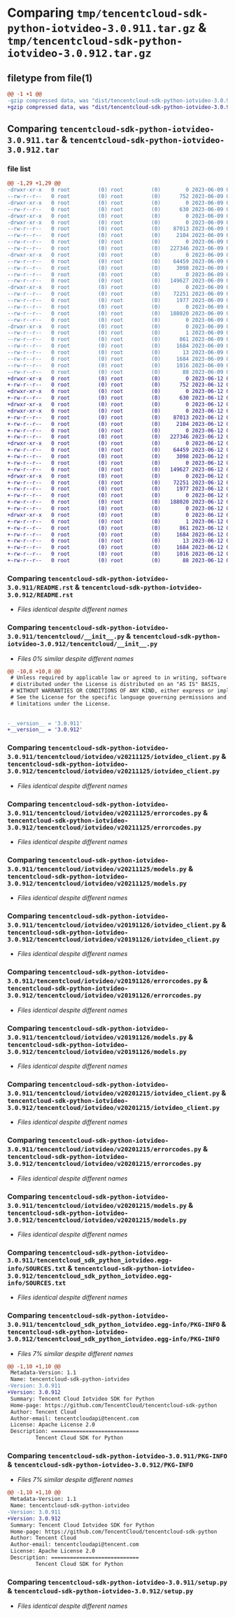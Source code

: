# Comparing `tmp/tencentcloud-sdk-python-iotvideo-3.0.911.tar.gz` & `tmp/tencentcloud-sdk-python-iotvideo-3.0.912.tar.gz`

## filetype from file(1)

```diff
@@ -1 +1 @@
-gzip compressed data, was "dist/tencentcloud-sdk-python-iotvideo-3.0.911.tar", last modified: Fri Jun  9 02:21:37 2023, max compression
+gzip compressed data, was "dist/tencentcloud-sdk-python-iotvideo-3.0.912.tar", last modified: Mon Jun 12 03:06:13 2023, max compression
```

## Comparing `tencentcloud-sdk-python-iotvideo-3.0.911.tar` & `tencentcloud-sdk-python-iotvideo-3.0.912.tar`

### file list

```diff
@@ -1,29 +1,29 @@
-drwxr-xr-x   0 root         (0) root         (0)        0 2023-06-09 02:21:37.000000 tencentcloud-sdk-python-iotvideo-3.0.911/
--rw-r--r--   0 root         (0) root         (0)      752 2023-06-09 02:21:37.000000 tencentcloud-sdk-python-iotvideo-3.0.911/README.rst
-drwxr-xr-x   0 root         (0) root         (0)        0 2023-06-09 02:21:37.000000 tencentcloud-sdk-python-iotvideo-3.0.911/tencentcloud/
--rw-r--r--   0 root         (0) root         (0)      630 2023-06-09 02:21:37.000000 tencentcloud-sdk-python-iotvideo-3.0.911/tencentcloud/__init__.py
-drwxr-xr-x   0 root         (0) root         (0)        0 2023-06-09 02:21:37.000000 tencentcloud-sdk-python-iotvideo-3.0.911/tencentcloud/iotvideo/
-drwxr-xr-x   0 root         (0) root         (0)        0 2023-06-09 02:21:37.000000 tencentcloud-sdk-python-iotvideo-3.0.911/tencentcloud/iotvideo/v20211125/
--rw-r--r--   0 root         (0) root         (0)    87013 2023-06-09 02:21:37.000000 tencentcloud-sdk-python-iotvideo-3.0.911/tencentcloud/iotvideo/v20211125/iotvideo_client.py
--rw-r--r--   0 root         (0) root         (0)     2104 2023-06-09 02:21:37.000000 tencentcloud-sdk-python-iotvideo-3.0.911/tencentcloud/iotvideo/v20211125/errorcodes.py
--rw-r--r--   0 root         (0) root         (0)        0 2023-06-09 02:21:37.000000 tencentcloud-sdk-python-iotvideo-3.0.911/tencentcloud/iotvideo/v20211125/__init__.py
--rw-r--r--   0 root         (0) root         (0)   227346 2023-06-09 02:21:37.000000 tencentcloud-sdk-python-iotvideo-3.0.911/tencentcloud/iotvideo/v20211125/models.py
-drwxr-xr-x   0 root         (0) root         (0)        0 2023-06-09 02:21:37.000000 tencentcloud-sdk-python-iotvideo-3.0.911/tencentcloud/iotvideo/v20191126/
--rw-r--r--   0 root         (0) root         (0)    64459 2023-06-09 02:21:37.000000 tencentcloud-sdk-python-iotvideo-3.0.911/tencentcloud/iotvideo/v20191126/iotvideo_client.py
--rw-r--r--   0 root         (0) root         (0)     3098 2023-06-09 02:21:37.000000 tencentcloud-sdk-python-iotvideo-3.0.911/tencentcloud/iotvideo/v20191126/errorcodes.py
--rw-r--r--   0 root         (0) root         (0)        0 2023-06-09 02:21:37.000000 tencentcloud-sdk-python-iotvideo-3.0.911/tencentcloud/iotvideo/v20191126/__init__.py
--rw-r--r--   0 root         (0) root         (0)   149627 2023-06-09 02:21:37.000000 tencentcloud-sdk-python-iotvideo-3.0.911/tencentcloud/iotvideo/v20191126/models.py
-drwxr-xr-x   0 root         (0) root         (0)        0 2023-06-09 02:21:37.000000 tencentcloud-sdk-python-iotvideo-3.0.911/tencentcloud/iotvideo/v20201215/
--rw-r--r--   0 root         (0) root         (0)    72251 2023-06-09 02:21:37.000000 tencentcloud-sdk-python-iotvideo-3.0.911/tencentcloud/iotvideo/v20201215/iotvideo_client.py
--rw-r--r--   0 root         (0) root         (0)     1977 2023-06-09 02:21:37.000000 tencentcloud-sdk-python-iotvideo-3.0.911/tencentcloud/iotvideo/v20201215/errorcodes.py
--rw-r--r--   0 root         (0) root         (0)        0 2023-06-09 02:21:37.000000 tencentcloud-sdk-python-iotvideo-3.0.911/tencentcloud/iotvideo/v20201215/__init__.py
--rw-r--r--   0 root         (0) root         (0)   188020 2023-06-09 02:21:37.000000 tencentcloud-sdk-python-iotvideo-3.0.911/tencentcloud/iotvideo/v20201215/models.py
--rw-r--r--   0 root         (0) root         (0)        0 2023-06-09 02:21:37.000000 tencentcloud-sdk-python-iotvideo-3.0.911/tencentcloud/iotvideo/__init__.py
-drwxr-xr-x   0 root         (0) root         (0)        0 2023-06-09 02:21:37.000000 tencentcloud-sdk-python-iotvideo-3.0.911/tencentcloud_sdk_python_iotvideo.egg-info/
--rw-r--r--   0 root         (0) root         (0)        1 2023-06-09 02:21:37.000000 tencentcloud-sdk-python-iotvideo-3.0.911/tencentcloud_sdk_python_iotvideo.egg-info/dependency_links.txt
--rw-r--r--   0 root         (0) root         (0)      861 2023-06-09 02:21:37.000000 tencentcloud-sdk-python-iotvideo-3.0.911/tencentcloud_sdk_python_iotvideo.egg-info/SOURCES.txt
--rw-r--r--   0 root         (0) root         (0)     1684 2023-06-09 02:21:37.000000 tencentcloud-sdk-python-iotvideo-3.0.911/tencentcloud_sdk_python_iotvideo.egg-info/PKG-INFO
--rw-r--r--   0 root         (0) root         (0)       13 2023-06-09 02:21:37.000000 tencentcloud-sdk-python-iotvideo-3.0.911/tencentcloud_sdk_python_iotvideo.egg-info/top_level.txt
--rw-r--r--   0 root         (0) root         (0)     1684 2023-06-09 02:21:37.000000 tencentcloud-sdk-python-iotvideo-3.0.911/PKG-INFO
--rw-r--r--   0 root         (0) root         (0)     1016 2023-06-09 02:21:37.000000 tencentcloud-sdk-python-iotvideo-3.0.911/setup.py
--rw-r--r--   0 root         (0) root         (0)       88 2023-06-09 02:21:37.000000 tencentcloud-sdk-python-iotvideo-3.0.911/setup.cfg
+drwxr-xr-x   0 root         (0) root         (0)        0 2023-06-12 03:06:13.000000 tencentcloud-sdk-python-iotvideo-3.0.912/
+-rw-r--r--   0 root         (0) root         (0)      752 2023-06-12 03:06:13.000000 tencentcloud-sdk-python-iotvideo-3.0.912/README.rst
+drwxr-xr-x   0 root         (0) root         (0)        0 2023-06-12 03:06:13.000000 tencentcloud-sdk-python-iotvideo-3.0.912/tencentcloud/
+-rw-r--r--   0 root         (0) root         (0)      630 2023-06-12 03:06:13.000000 tencentcloud-sdk-python-iotvideo-3.0.912/tencentcloud/__init__.py
+drwxr-xr-x   0 root         (0) root         (0)        0 2023-06-12 03:06:13.000000 tencentcloud-sdk-python-iotvideo-3.0.912/tencentcloud/iotvideo/
+drwxr-xr-x   0 root         (0) root         (0)        0 2023-06-12 03:06:13.000000 tencentcloud-sdk-python-iotvideo-3.0.912/tencentcloud/iotvideo/v20211125/
+-rw-r--r--   0 root         (0) root         (0)    87013 2023-06-12 03:06:13.000000 tencentcloud-sdk-python-iotvideo-3.0.912/tencentcloud/iotvideo/v20211125/iotvideo_client.py
+-rw-r--r--   0 root         (0) root         (0)     2104 2023-06-12 03:06:13.000000 tencentcloud-sdk-python-iotvideo-3.0.912/tencentcloud/iotvideo/v20211125/errorcodes.py
+-rw-r--r--   0 root         (0) root         (0)        0 2023-06-12 03:06:13.000000 tencentcloud-sdk-python-iotvideo-3.0.912/tencentcloud/iotvideo/v20211125/__init__.py
+-rw-r--r--   0 root         (0) root         (0)   227346 2023-06-12 03:06:13.000000 tencentcloud-sdk-python-iotvideo-3.0.912/tencentcloud/iotvideo/v20211125/models.py
+drwxr-xr-x   0 root         (0) root         (0)        0 2023-06-12 03:06:13.000000 tencentcloud-sdk-python-iotvideo-3.0.912/tencentcloud/iotvideo/v20191126/
+-rw-r--r--   0 root         (0) root         (0)    64459 2023-06-12 03:06:13.000000 tencentcloud-sdk-python-iotvideo-3.0.912/tencentcloud/iotvideo/v20191126/iotvideo_client.py
+-rw-r--r--   0 root         (0) root         (0)     3098 2023-06-12 03:06:13.000000 tencentcloud-sdk-python-iotvideo-3.0.912/tencentcloud/iotvideo/v20191126/errorcodes.py
+-rw-r--r--   0 root         (0) root         (0)        0 2023-06-12 03:06:13.000000 tencentcloud-sdk-python-iotvideo-3.0.912/tencentcloud/iotvideo/v20191126/__init__.py
+-rw-r--r--   0 root         (0) root         (0)   149627 2023-06-12 03:06:13.000000 tencentcloud-sdk-python-iotvideo-3.0.912/tencentcloud/iotvideo/v20191126/models.py
+drwxr-xr-x   0 root         (0) root         (0)        0 2023-06-12 03:06:13.000000 tencentcloud-sdk-python-iotvideo-3.0.912/tencentcloud/iotvideo/v20201215/
+-rw-r--r--   0 root         (0) root         (0)    72251 2023-06-12 03:06:13.000000 tencentcloud-sdk-python-iotvideo-3.0.912/tencentcloud/iotvideo/v20201215/iotvideo_client.py
+-rw-r--r--   0 root         (0) root         (0)     1977 2023-06-12 03:06:13.000000 tencentcloud-sdk-python-iotvideo-3.0.912/tencentcloud/iotvideo/v20201215/errorcodes.py
+-rw-r--r--   0 root         (0) root         (0)        0 2023-06-12 03:06:13.000000 tencentcloud-sdk-python-iotvideo-3.0.912/tencentcloud/iotvideo/v20201215/__init__.py
+-rw-r--r--   0 root         (0) root         (0)   188020 2023-06-12 03:06:13.000000 tencentcloud-sdk-python-iotvideo-3.0.912/tencentcloud/iotvideo/v20201215/models.py
+-rw-r--r--   0 root         (0) root         (0)        0 2023-06-12 03:06:13.000000 tencentcloud-sdk-python-iotvideo-3.0.912/tencentcloud/iotvideo/__init__.py
+drwxr-xr-x   0 root         (0) root         (0)        0 2023-06-12 03:06:13.000000 tencentcloud-sdk-python-iotvideo-3.0.912/tencentcloud_sdk_python_iotvideo.egg-info/
+-rw-r--r--   0 root         (0) root         (0)        1 2023-06-12 03:06:13.000000 tencentcloud-sdk-python-iotvideo-3.0.912/tencentcloud_sdk_python_iotvideo.egg-info/dependency_links.txt
+-rw-r--r--   0 root         (0) root         (0)      861 2023-06-12 03:06:13.000000 tencentcloud-sdk-python-iotvideo-3.0.912/tencentcloud_sdk_python_iotvideo.egg-info/SOURCES.txt
+-rw-r--r--   0 root         (0) root         (0)     1684 2023-06-12 03:06:13.000000 tencentcloud-sdk-python-iotvideo-3.0.912/tencentcloud_sdk_python_iotvideo.egg-info/PKG-INFO
+-rw-r--r--   0 root         (0) root         (0)       13 2023-06-12 03:06:13.000000 tencentcloud-sdk-python-iotvideo-3.0.912/tencentcloud_sdk_python_iotvideo.egg-info/top_level.txt
+-rw-r--r--   0 root         (0) root         (0)     1684 2023-06-12 03:06:13.000000 tencentcloud-sdk-python-iotvideo-3.0.912/PKG-INFO
+-rw-r--r--   0 root         (0) root         (0)     1016 2023-06-12 03:06:13.000000 tencentcloud-sdk-python-iotvideo-3.0.912/setup.py
+-rw-r--r--   0 root         (0) root         (0)       88 2023-06-12 03:06:13.000000 tencentcloud-sdk-python-iotvideo-3.0.912/setup.cfg
```

### Comparing `tencentcloud-sdk-python-iotvideo-3.0.911/README.rst` & `tencentcloud-sdk-python-iotvideo-3.0.912/README.rst`

 * *Files identical despite different names*

### Comparing `tencentcloud-sdk-python-iotvideo-3.0.911/tencentcloud/__init__.py` & `tencentcloud-sdk-python-iotvideo-3.0.912/tencentcloud/__init__.py`

 * *Files 0% similar despite different names*

```diff
@@ -10,8 +10,8 @@
 # Unless required by applicable law or agreed to in writing, software
 # distributed under the License is distributed on an "AS IS" BASIS,
 # WITHOUT WARRANTIES OR CONDITIONS OF ANY KIND, either express or implied.
 # See the License for the specific language governing permissions and
 # limitations under the License.
 
 
-__version__ = '3.0.911'
+__version__ = '3.0.912'
```

### Comparing `tencentcloud-sdk-python-iotvideo-3.0.911/tencentcloud/iotvideo/v20211125/iotvideo_client.py` & `tencentcloud-sdk-python-iotvideo-3.0.912/tencentcloud/iotvideo/v20211125/iotvideo_client.py`

 * *Files identical despite different names*

### Comparing `tencentcloud-sdk-python-iotvideo-3.0.911/tencentcloud/iotvideo/v20211125/errorcodes.py` & `tencentcloud-sdk-python-iotvideo-3.0.912/tencentcloud/iotvideo/v20211125/errorcodes.py`

 * *Files identical despite different names*

### Comparing `tencentcloud-sdk-python-iotvideo-3.0.911/tencentcloud/iotvideo/v20211125/models.py` & `tencentcloud-sdk-python-iotvideo-3.0.912/tencentcloud/iotvideo/v20211125/models.py`

 * *Files identical despite different names*

### Comparing `tencentcloud-sdk-python-iotvideo-3.0.911/tencentcloud/iotvideo/v20191126/iotvideo_client.py` & `tencentcloud-sdk-python-iotvideo-3.0.912/tencentcloud/iotvideo/v20191126/iotvideo_client.py`

 * *Files identical despite different names*

### Comparing `tencentcloud-sdk-python-iotvideo-3.0.911/tencentcloud/iotvideo/v20191126/errorcodes.py` & `tencentcloud-sdk-python-iotvideo-3.0.912/tencentcloud/iotvideo/v20191126/errorcodes.py`

 * *Files identical despite different names*

### Comparing `tencentcloud-sdk-python-iotvideo-3.0.911/tencentcloud/iotvideo/v20191126/models.py` & `tencentcloud-sdk-python-iotvideo-3.0.912/tencentcloud/iotvideo/v20191126/models.py`

 * *Files identical despite different names*

### Comparing `tencentcloud-sdk-python-iotvideo-3.0.911/tencentcloud/iotvideo/v20201215/iotvideo_client.py` & `tencentcloud-sdk-python-iotvideo-3.0.912/tencentcloud/iotvideo/v20201215/iotvideo_client.py`

 * *Files identical despite different names*

### Comparing `tencentcloud-sdk-python-iotvideo-3.0.911/tencentcloud/iotvideo/v20201215/errorcodes.py` & `tencentcloud-sdk-python-iotvideo-3.0.912/tencentcloud/iotvideo/v20201215/errorcodes.py`

 * *Files identical despite different names*

### Comparing `tencentcloud-sdk-python-iotvideo-3.0.911/tencentcloud/iotvideo/v20201215/models.py` & `tencentcloud-sdk-python-iotvideo-3.0.912/tencentcloud/iotvideo/v20201215/models.py`

 * *Files identical despite different names*

### Comparing `tencentcloud-sdk-python-iotvideo-3.0.911/tencentcloud_sdk_python_iotvideo.egg-info/SOURCES.txt` & `tencentcloud-sdk-python-iotvideo-3.0.912/tencentcloud_sdk_python_iotvideo.egg-info/SOURCES.txt`

 * *Files identical despite different names*

### Comparing `tencentcloud-sdk-python-iotvideo-3.0.911/tencentcloud_sdk_python_iotvideo.egg-info/PKG-INFO` & `tencentcloud-sdk-python-iotvideo-3.0.912/tencentcloud_sdk_python_iotvideo.egg-info/PKG-INFO`

 * *Files 7% similar despite different names*

```diff
@@ -1,10 +1,10 @@
 Metadata-Version: 1.1
 Name: tencentcloud-sdk-python-iotvideo
-Version: 3.0.911
+Version: 3.0.912
 Summary: Tencent Cloud Iotvideo SDK for Python
 Home-page: https://github.com/TencentCloud/tencentcloud-sdk-python
 Author: Tencent Cloud
 Author-email: tencentcloudapi@tencent.com
 License: Apache License 2.0
 Description: ============================
         Tencent Cloud SDK for Python
```

### Comparing `tencentcloud-sdk-python-iotvideo-3.0.911/PKG-INFO` & `tencentcloud-sdk-python-iotvideo-3.0.912/PKG-INFO`

 * *Files 7% similar despite different names*

```diff
@@ -1,10 +1,10 @@
 Metadata-Version: 1.1
 Name: tencentcloud-sdk-python-iotvideo
-Version: 3.0.911
+Version: 3.0.912
 Summary: Tencent Cloud Iotvideo SDK for Python
 Home-page: https://github.com/TencentCloud/tencentcloud-sdk-python
 Author: Tencent Cloud
 Author-email: tencentcloudapi@tencent.com
 License: Apache License 2.0
 Description: ============================
         Tencent Cloud SDK for Python
```

### Comparing `tencentcloud-sdk-python-iotvideo-3.0.911/setup.py` & `tencentcloud-sdk-python-iotvideo-3.0.912/setup.py`

 * *Files identical despite different names*

